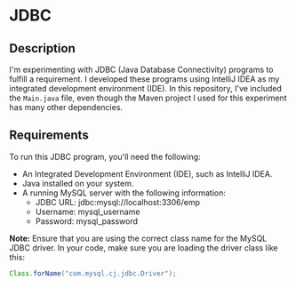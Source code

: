 # JDBC

## Description
I'm experimenting with JDBC (Java Database Connectivity) programs to fulfill a requirement. I developed these programs using IntelliJ IDEA as my integrated development environment (IDE). In this repository, I've included the `Main.java` file, even though the Maven project I used for this experiment has many other dependencies.

## Requirements
To run this JDBC program, you'll need the following:

- An Integrated Development Environment (IDE), such as IntelliJ IDEA.
- Java installed on your system.
- A running MySQL server with the following information:
  - JDBC URL: jdbc:mysql://localhost:3306/emp
  - Username: mysql_username
  - Password: mysql_password

**Note:** Ensure that you are using the correct class name for the MySQL JDBC driver. In your code, make sure you are loading the driver class like this:

```java
Class.forName("com.mysql.cj.jdbc.Driver");
